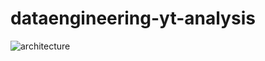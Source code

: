 # dataengineering-yt-analysis
![architecture](https://github.com/kaj1no/dataengineering-yt-analysis/assets/128028359/1cadd01b-5ead-4af1-84a3-9b8708fbbe11)
